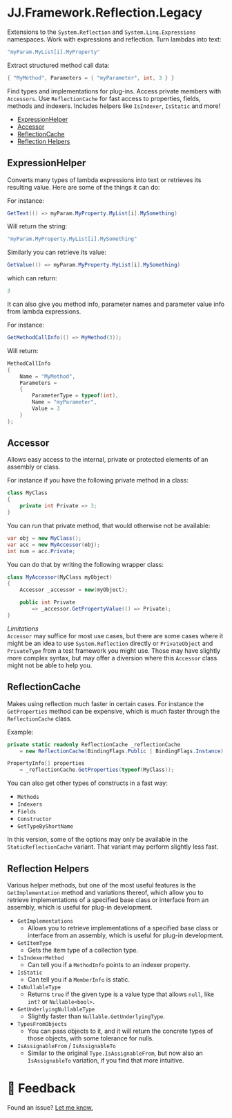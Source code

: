 JJ.Framework.Reflection.Legacy
==============================

Extensions to the `System.Reflection` and `System.Linq.Expressions` namespaces. Work with expressions and reflection. Turn lambdas into text:

```cs
"myParam.MyList[i].MyProperty"
```

Extract structured method call data:

```cs
{ "MyMethod", Parameters = { "myParameter", int, 3 } }
```

Find types and implementations for plug-ins. Access private members with `Accessors`. Use `ReflectionCache` for fast access to properties, fields, methods and indexers. Includes helpers like `IsIndexer`, `IsStatic` and more!

- [ExpressionHelper](#expressionhelper)
- [Accessor](#accessor)
- [ReflectionCache](#reflectioncache)
- [Reflection Helpers](#reflection-helpers)


ExpressionHelper
----------------

Converts many types of lambda expressions into text or retrieves its resulting value. Here are some of the things it can do:

For instance:

```cs
GetText(() => myParam.MyProperty.MyList[i].MySomething)
```

Will return the string:

```cs
"myParam.MyProperty.MyList[i].MySomething"
```

Similarly you can retrieve its value:

```cs
GetValue(() => myParam.MyProperty.MyList[i].MySomething)
```

which can return:

```cs
3
```

It can also give you method info, parameter names and parameter value info from lambda expressions.

For instance:

```cs
GetMethodCallInfo(() => MyMethod(3));
```

Will return:

```cs
MethodCallInfo
{
    Name = "MyMethod",
    Parameters = 
    {
        ParameterType = typeof(int),
        Name = "myParameter",
        Value = 3
    }
};
```


Accessor
--------

Allows easy access to the internal, private or protected elements of an assembly or class.

For instance if you have the following private method in a class:

```cs
class MyClass
{
    private int Private => 3;
}
```

You can run that private method, that would otherwise not be available:

```cs
var obj = new MyClass();
var acc = new MyAccessor(obj);
int num = acc.Private;
```

You can do that by writing the following wrapper class:

```cs
class MyAccessor(MyClass myObject)
{
    Accessor _accessor = new(myObject);

    public int Private 
        => _accessor.GetPropertyValue(() => Private);
}
```

*Limitations*  
`Accessor` may suffice for most use cases, but there are some cases where it might be an idea to use `System.Reflection` directly or `PrivateObject` and `PrivateType` from a test framework you might use. Those may have slightly more complex syntax, but may offer a diversion where this `Accessor` class might not be able to help you.


ReflectionCache
---------------

Makes using reflection much faster in certain cases. For instance the `GetProperties` method can be expensive, which is much faster through the `ReflectionCache` class.

Example:

```cs
private static readonly ReflectionCache _reflectionCache 
    = new ReflectionCache(BindingFlags.Public | BindingFlags.Instance);

PropertyInfo[] properties 
    = _reflectionCache.GetProperties(typeof(MyClass));
```

You can also get other types of constructs in a fast way:

* `Methods`
* `Indexers`
* `Fields`
* `Constructor`
* `GetTypeByShortName`

In this version, some of the options may only be available in the `StaticReflectionCache` variant. That variant may perform slightly less fast.

Reflection Helpers
------------------

Various helper methods, but one of the most useful features is the `GetImplementation` method and variations thereof, which allow you to retrieve implementations of a specified base class or interface from an assembly, which is useful for plug-in development.

* `GetImplementations`
    * Allows you to retrieve implementations of a specified base class or interface from an assembly, which is useful for plug-in development.
* `GetItemType`
    * Gets the item type of a collection type.
* `IsIndexerMethod`
    * Can tell you if a `MethodInfo` points to an indexer property.
* `IsStatic`
    * Can tell you if a `MemberInfo` is static.
* `IsNullableType`
    * Returns `true` if the given type is a value type that allows `null`, like `int?` or `Nullable<bool>`.
* `GetUnderlyingNullableType`
    * Slightly faster than `Nullable.GetUnderlyingType`.
* `TypesFromObjects`
    * You can pass objects to it, and it will return the concrete types of those objects, with some tolerance for nulls.
* `IsAssignableFrom` / `IsAssignableTo`
    * Similar to the original `Type.IsAssignableFrom`, but now also an `IsAssignableTo` variation, if you find that more intuitive.

💬 Feedback
============

Found an issue? [Let me know.](https://jjvanzon.github.io/#-how-to-reach-me)